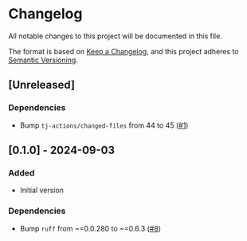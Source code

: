# Changelog

All notable changes to this project will be documented in this file.

The format is based on [Keep a Changelog](https://keepachangelog.com/en/1.0.0/),
and this project adheres to [Semantic Versioning](https://semver.org/spec/v2.0.0.html).

## [Unreleased]

### Dependencies
- Bump `tj-actions/changed-files` from 44 to 45 ([#1](https://github.com/Cray-HPE/convert-oas30-schemas/pull/1))

## [0.1.0] - 2024-09-03

### Added
- Initial version
### Dependencies
- Bump `ruff` from ~=0.0.280 to ~=0.6.3 ([#8](https://github.com/Cray-HPE/convert-oas30-schemas/pull/8))

